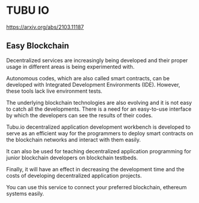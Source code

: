 # TUBU IO

https://arxiv.org/abs/2103.11187

## Easy Blockchain

Decentralized services are increasingly being developed and their proper usage in different areas is being experimented with. 

Autonomous codes, which are also called smart contracts, can be developed with Integrated Development Environments (IDE). However, these tools lack live environment tests. 

The underlying blockchain technologies are also evolving and it is not easy to catch all the developments. There is a need for an easy-to-use interface by which the developers can see the results of their codes. 

Tubu.io decentralized application development workbench is developed to serve as an efficient way for the programmers to deploy smart contracts on the blockchain networks and interact with them easily. 

It can also be used for teaching decentralized application programming for junior blockchain developers on blockchain testbeds. 


Finally, it will have an effect in decreasing the development time and the costs of developing decentralized application projects.

You can use this service to connect your preferred blockchain, ethereum systems easily.

